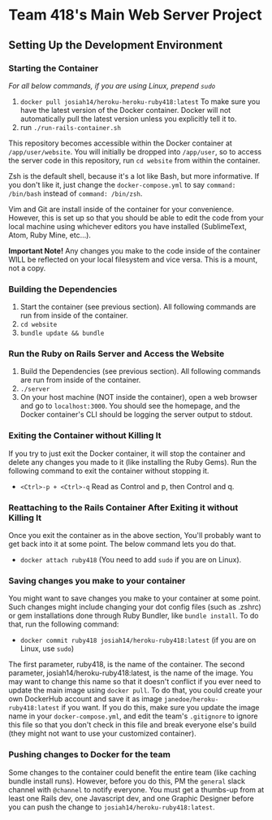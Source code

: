 # Team 418's Main Web Server Project

## Setting Up the Development Environment

### Starting the Container

*For all below commands, if you are using Linux, prepend `sudo`*

1. `docker pull josiah14/heroku-heroku-ruby418:latest` To make sure you have the latest version of the Docker container.  Docker will not automatically pull the latest version unless you explicitly tell it to.
2. run `./run-rails-container.sh`

This repository becomes accessible within the Docker container at `/app/user/website`.  You will initially be dropped into `/app/user`, so to access the server code in this repository, run `cd website` from within the container.

Zsh is the default shell, because it's a lot like Bash, but more informative.  If you don't like it, just change the `docker-compose.yml` to say `command: /bin/bash` instead of `command: /bin/zsh`.

Vim and Git are install inside of the container for your convenience.  However, this is set up so that you should be able to edit the code from your local machine using whichever editors you have installed (SublimeText, Atom, Ruby Mine, etc...).

**Important Note!** Any changes you make to the code inside of the container WILL be reflected on your local filesystem and vice versa.  This is a mount, not a copy.

### Building the Dependencies

1. Start the container (see previous section).  All following commands are run from inside of the container.
2. `cd website`
3. `bundle update && bundle`

### Run the Ruby on Rails Server and Access the Website

1. Build the Dependencies (see previous section).  All following commands are run from inside of the container.
2. `./server`
3. On your host machine (NOT inside the container), open a web browser and go to `localhost:3000`.  You should see the homepage, and the Docker container's CLI should be logging the server output to stdout.

### Exiting the Container without Killing It

If you try to just exit the Docker container, it will stop the container and delete any changes you made to it (like installing the Ruby Gems).  Run the following command to exit the container without stopping it.

- `<Ctrl>-p + <Ctrl>-q` Read as Control and p, then Control and q.

### Reattaching to the Rails Container After Exiting it without Killing It

Once you exit the container as in the above section, You'll probably want to get back into it at some point.  The below command lets you do that.

- `docker attach ruby418` (You need to add `sudo` if you are on Linux).

### Saving changes you make to your container

You might want to save changes you make to your container at some point.  Such changes might include changing your dot config files (such as .zshrc) or gem installations done through Ruby Bundler, like `bundle install`.  To do that, run the following command:

- `docker commit ruby418 josiah14/heroku-ruby418:latest` (if you are on Linux, use `sudo`)

The first parameter, ruby418, is the name of the container.  The second parameter, josiah14/heroku-ruby418:latest, is the name of the image.  You may want to change this name so that it doesn't conflict if you ever need to update the main image using `docker pull`.  To do that, you could create your own DockerHub account and save it as image `janedoe/heroku-ruby418:latest` if you want.  If you do this, make sure you update the image name in your `docker-compose.yml`, and edit the team's `.gitignore` to ignore this file so that you don't check in this file and break everyone else's build (they might not want to use your customized container).

### Pushing changes to Docker for the team

Some changes to the container could benefit the entire team (like caching bundle install runs).  However, before you do this, PM the `general` slack channel with `@channel` to notify everyone.  You must get a thumbs-up from at least one Rails dev, one Javascript dev, and one Graphic Designer before you can push the change to `josiah14/heroku-ruby418:latest`.

